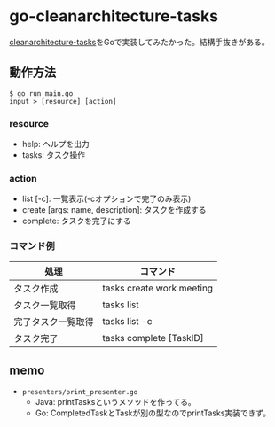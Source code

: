 # go-cleanarchitecture-tasks
[cleanarchitecture-tasks](https://github.com/cloud-ace/cleanarchitecture-tasks/tree/develop/src/jp/cloudace/tech/clean/demo/tasks)をGoで実装してみたかった。結構手抜きがある。

## 動作方法
```shell script
$ go run main.go
input > [resource] [action]
```

### resource
- help: ヘルプを出力
- tasks: タスク操作

### action
- list [-c]: 一覧表示(-cオプションで完了のみ表示)
- create [args: name, description]: タスクを作成する
- complete: タスクを完了にする

### コマンド例
|処理|コマンド|
|---|---|
|タスク作成|tasks create work meeting|
|タスク一覧取得|tasks list|
|完了タスク一覧取得|tasks list -c|
|タスク完了|tasks complete [TaskID]|

## memo
- `presenters/print_presenter.go`
    - Java: printTasksというメソッドを作ってる。
    - Go: CompletedTaskとTaskが別の型なのでprintTasks実装できず。
